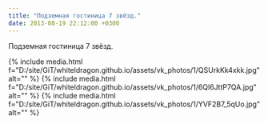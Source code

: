 ```yaml
---
title: "Подземная гостиница 7 звёзд."
date: 2013-08-19 22:12:00 +0300
---
```


Подземная гостиница 7 звёзд.


{% include media.html f="D:/site/GiT/whiteldragon.github.io/assets/vk_photos/1/QSUrkKk4xkk.jpg" alt="" %}
{% include media.html f="D:/site/GiT/whiteldragon.github.io/assets/vk_photos/1/6Ql6JttP7QA.jpg" alt="" %}
{% include media.html f="D:/site/GiT/whiteldragon.github.io/assets/vk_photos/1/YVF2B7_5qUo.jpg" alt="" %}
